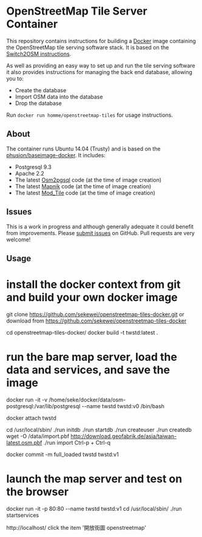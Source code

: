 # OpenStreetMap Tile Server Container

This repository contains instructions for building a
[Docker](https://www.docker.io/) image containing the OpenStreetMap tile
serving software stack.  It is based on the
[Switch2OSM instructions](http://switch2osm.org/serving-tiles/manually-building-a-tile-server-12-04/).

As well as providing an easy way to set up and run the tile serving software it
also provides instructions for managing the back end database, allowing you to:

* Create the database
* Import OSM data into the database
* Drop the database

Run `docker run homme/openstreetmap-tiles` for usage instructions.

## About

The container runs Ubuntu 14.04 (Trusty) and is based on the
[phusion/baseimage-docker](https://github.com/phusion/baseimage-docker).  It
includes:

* Postgresql 9.3
* Apache 2.2
* The latest [Osm2pgsql](http://wiki.openstreetmap.org/wiki/Osm2pgsql) code (at
  the time of image creation)
* The latest [Mapnik](http://mapnik.org/) code (at the time of image creation)
* The latest [Mod_Tile](http://wiki.openstreetmap.org/wiki/Mod_tile) code (at
  the time of image creation)

## Issues

This is a work in progress and although generally adequate it could benefit
from improvements.  Please
[submit issues](https://github.com/geo-data/openstreetmap-tiles-docker/issues)
on GitHub. Pull requests are very welcome!

## Usage

# install the docker context from git and build your own docker image
git clone https://github.com/sekewei/openstreetmap-tiles-docker.git
or download from https://github.com/sekewei/openstreetmap-tiles-docker

cd openstreetmap-tiles-docker/
docker build -t twstd:latest .

# run the bare map server, load the data and services, and save the image
docker run -it -v /home/seke/docker/data/osm-postgresql:/var/lib/postgresql	--name twstd twstd:v0  /bin/bash

docker attach twstd

cd /usr/local/sbin/
./run initdb
./run startdb
./run createuser
./run createdb
wget -O /data/import.pbf http://download.geofabrik.de/asia/taiwan-latest.osm.pbf
./run import
Ctrl-p + Ctrl-q

docker commit -m full_loaded twstd twstd:v1

# launch the map server and test on the browser
docker run -it -p 80:80  --name twstd  twstd:v1
cd /usr/local/sbin/
./run startservices

http://localhost/
click the item '開放街圖 openstreetmap'

